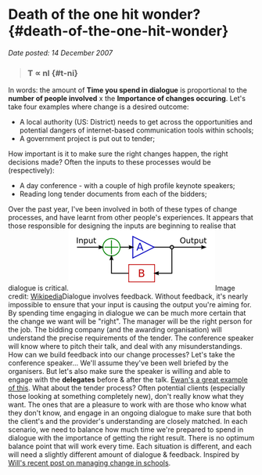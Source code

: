 # Death of the one hit wonder? {#death-of-the-one-hit-wonder}

_Date posted: 14 December 2007_

> ### T ∝ nI {#t-ni}

In words: the amount of **Time you spend in dialogue** is proportional to the **number of people involved** x the **Importance of changes occuring**. Let's take four examples where change is a desired outcome:

*   A local authority (US: District) needs to get across the opportunities and potential dangers of internet-based communication tools within schools;
*   A government project is put out to tender;

How important is it to make sure the right changes happen, the right decisions made? Often the inputs to these processes would be (respectively):

*   A day conference - with a couple of high profile keynote speakers;
*   Reading long tender documents from each of the bidders;

Over the past year, I've been involved in both of these types of change processes, and have learnt from other people's experiences. It appears that those responsible for designing the inputs are beginning to realise that dialogue is critical.![Feedback model](./exportlc.php_files/300px-Ideal_feedback_model.svg.png "Feedback model")Image credit: [Wikipedia](http://en.wikipedia.org/wiki/Feedback)Dialogue involves feedback. Without feedback, it's nearly impossible to ensure that your input is causing the output you're aiming for. By spending time engaging in dialogue we can be much more certain that the change we want will be "right". The manager will be the right person for the job. The bidding company (and the awarding organisation) will understand the precise requirements of the tender. The conference speaker will know where to pitch their talk, and deal with any misunderstandings. How can we build feedback into our change processes? Let's take the conference speaker... We'll assume they've been well briefed by the organisers. But let's also make sure the speaker is willing and able to engage with the **delegates** before & after the talk. [Ewan's a great example of this](http://edu.blogs.com/edublogs/2007/01/trying_to_desig.html). What about the tender process? Often potential clients (especially those looking at something completely new), don't really know what they want. The ones that are a pleasure to work with are those who know what they don't know, and engage in an ongoing dialogue to make sure that both the client's and the provider's understanding are closely matched. In each scenario, we need to balance how much time we're prepared to spend in dialogue with the importance of getting the right result. There is no optimum balance point that will work every time. Each situation is different, and each will need a slightly different amount of dialogue & feedback. Inspired by [Will's recent post on managing change in schools](http://weblogg-ed.com/2007/business-as-unusual/).